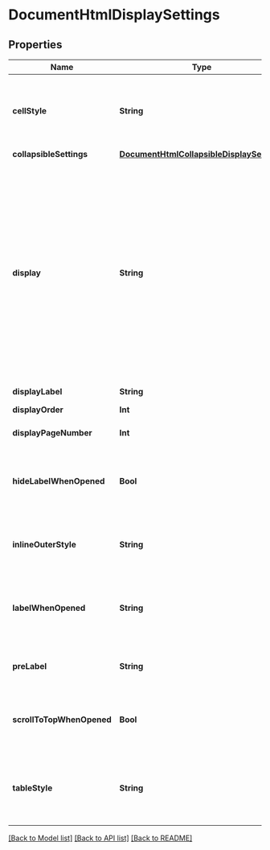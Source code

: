 # DocumentHtmlDisplaySettings

## Properties
Name | Type | Description | Notes
------------ | ------------- | ------------- | -------------
**cellStyle** | **String** | Specifies the valid CSS-formatted styles to use on responsive table cells. Only valid in display sections of &#x60;responsive_table&#x60; or &#x60;responsive_table_single_column&#x60; types. | [optional] 
**collapsibleSettings** | [**DocumentHtmlCollapsibleDisplaySettings**](DocumentHtmlCollapsibleDisplaySettings.md) |  | [optional] 
**display** | **String** | This string sets the display and behavior properties of the document during signing. The possible values are:  * &#x60;modal&#x60;&lt;br&gt;   The document is shown as a supplement action strip   and can be viewed, downloaded, or printed in a modal window.   This is the recommended value for supplemental documents.   * &#x60;download&#x60;&lt;br&gt;   The document is shown as a supplement action strip   and can be viewed, downloaded, or printed in a new browser window.   * &#x60;inline&#x60;&lt;br&gt;   The document is shown in the normal signing window.   This value is not used with supplemental documents,   but is the default value for all other documents.  | [optional] 
**displayLabel** | **String** | The label for the display section. | [optional] 
**displayOrder** | **Int** | The position on the page where the display section appears. | [optional] 
**displayPageNumber** | **Int** | The number of the page on which the display section appears. | [optional] 
**hideLabelWhenOpened** | **Bool** | When **true**, the &#x60;displayLabel&#x60; is hidden when the display section is expanded and the display section is no longer collapsible. This property is valid only when the value of the &#x60;display&#x60; property is &#x60;collapsed&#x60;. | [optional] 
**inlineOuterStyle** | **String** | Specifies the valid CSS-formatted styles to use on inline display sections. This property is valid only when the value of the &#x60;display&#x60; property is &#x60;inline&#x60;. | [optional] 
**labelWhenOpened** | **String** | The label for the display section when it is expanded from a collapsed state. This label displays only on the first opening and is only valid with the value of the &#x60;display&#x60; property is &#x60;collapsed&#x60;. | [optional] 
**preLabel** | **String** | Enables you to add descriptive text that appears before a collapsed section or continue button. | [optional] 
**scrollToTopWhenOpened** | **Bool** | When **true** and the section is expanded, the position of the section close is scrolled to the top of the screen. This property is only valid when the value of the &#x60;display&#x60; property is &#x60;collapsed&#x60;. | [optional] 
**tableStyle** | **String** | Specifies the valid CSS-formatted styles to use on responsive tables. This property is valid only when the value of the &#x60;display&#x60; property is &#x60;responsive_table&#x60; or &#x60;responsive_table_single_column&#x60;. | [optional] 

[[Back to Model list]](../README.md#documentation-for-models) [[Back to API list]](../README.md#documentation-for-api-endpoints) [[Back to README]](../README.md)


